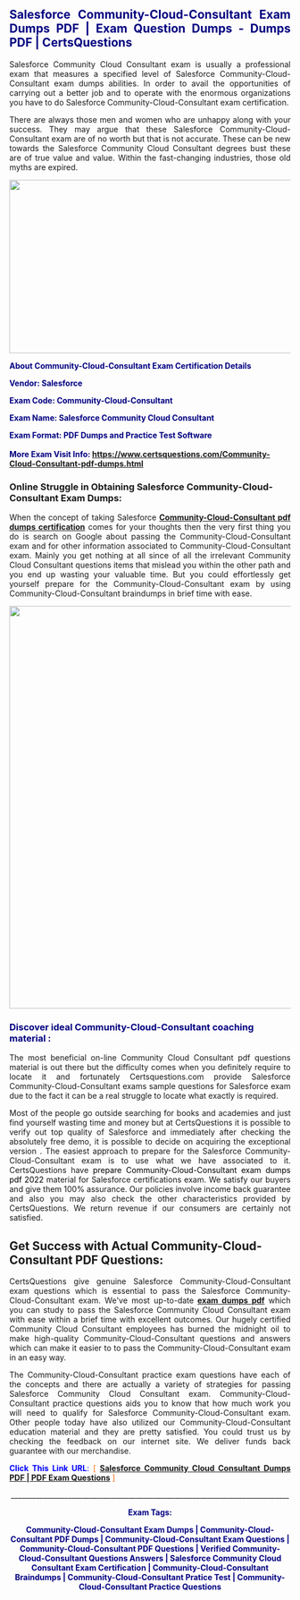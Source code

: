 <h2 style="text-align: justify;"><span style="color: #000080;">Salesforce Community-Cloud-Consultant Exam Dumps PDF | Exam Question Dumps - Dumps PDF | CertsQuestions</span></h2>
<p style="text-align: justify;">Salesforce Community Cloud Consultant exam is usually a professional exam that measures a specified level of Salesforce  Community-Cloud-Consultant exam dumps abilities. In order to avail the opportunities of carrying out a better job and to operate with the enormous organizations you have to do Salesforce Community-Cloud-Consultant exam certification.</p>
<p style="text-align: justify;">There are always those men and women who are unhappy along with your success. They may argue that these Salesforce  Community-Cloud-Consultant exam are of no worth but that is not accurate. These can be new towards the Salesforce Community Cloud Consultant degrees bust these are of true value and value. Within the fast-changing industries, those old myths are expired.</p>
<p><img style="display: block; margin-left: auto; margin-right: auto;" src="https://i.imgur.com/eaP4ae9.png" width="840" height="310" /></p>
<p><span style="color: #000080;"><strong>About Community-Cloud-Consultant Exam Certification Details</strong></span></p>
<p><span style="color: #000080;"><strong>Vendor: Salesforce<br /></strong></span></p>
<p><span style="color: #000080;"><strong>Exam Code: Community-Cloud-Consultant</strong></span></p>
<p><span style="color: #000080;"><strong>Exam Name: Salesforce Community Cloud Consultant</strong></span></p>
<p><span style="color: #000080;"><strong>Exam Format: PDF Dumps and Practice Test Software<br /><br />More Exam Visit Info: <span style="color: #ff6600;"><a href="https://www.certsquestions.com/Community-Cloud-Consultant-pdf-dumps.html">https://www.certsquestions.com/Community-Cloud-Consultant-pdf-dumps.html</a></span></strong></span></p>
<h3>Online Struggle in Obtaining Salesforce Community-Cloud-Consultant Exam Dumps:</h3>
<p style="text-align: justify;">When the concept of taking Salesforce <a href="https://www.certsquestions.com/Community-Cloud-Consultant-pdf-dumps.html"><strong> Community-Cloud-Consultant pdf dumps certification</strong></a> comes for your thoughts then the very first thing you do is search on Google about passing the Community-Cloud-Consultant exam and for other information associated to Community-Cloud-Consultant exam. Mainly you get nothing at all since of all the irrelevant Community Cloud Consultant questions items that mislead you within the other path and you end up wasting your valuable time. But you could effortlessly get yourself prepare for the Community-Cloud-Consultant exam by using Community-Cloud-Consultant braindumps in brief time with ease.</p>
<p><a href="https://www.certsquestions.com/Community-Cloud-Consultant-pdf-dumps.html"><img style="display: block; margin-left: auto; margin-right: auto;" src="https://i.imgur.com/pxhoKQ2.png" width="720" /></a></p>
<h3><span style="color: #000080;">Discover ideal  Community-Cloud-Consultant coaching material :</span></h3>
<p style="text-align: justify;">The most beneficial on-line Community Cloud Consultant pdf questions material is out there but the difficulty comes when you definitely require to locate it and fortunately Certsquestions.com provide Salesforce Community-Cloud-Consultant exams sample questions for Salesforce  exam due to the fact it can be a real struggle to locate what exactly is required.</p>
<p style="text-align: justify;">Most of the people go outside searching for books and academies and just find yourself wasting time and money but at CertsQuestions it is possible to verify out top quality of Salesforce  and immediately after checking the absolutely free demo, it is possible to decide on acquiring the exceptional version . The easiest approach to prepare for the Salesforce Community-Cloud-Consultant exam is to use what we have associated to it. CertsQuestions have <span style="color: #000000;">prepare Community-Cloud-Consultant exam dumps pdf 2022</span> material for Salesforce certifications exam. We satisfy our buyers and give them 100% assurance. Our policies involve income back guarantee and also you may also check the other characteristics provided by CertsQuestions. We return revenue if our consumers are certainly not satisfied.</p>
<h2>Get Success with Actual Community-Cloud-Consultant PDF Questions:</h2>
<p style="text-align: justify;">CertsQuestions give genuine Salesforce Community-Cloud-Consultant exam questions which is essential to pass the Salesforce  Community-Cloud-Consultant exam. We've most up-to-date<strong>&nbsp;<a href="https://www.certsquestions.com/">exam dumps pdf</a></strong>&nbsp;which you can study to pass the Salesforce Community Cloud Consultant exam with ease within a brief time with excellent outcomes. Our hugely certified Community Cloud Consultant employees has burned the midnight oil to make high-quality Community-Cloud-Consultant questions and answers which can make it easier to to pass the Community-Cloud-Consultant exam in an easy way.</p>
<p style="text-align: justify;">The Community-Cloud-Consultant practice exam questions have each of the concepts and there are actually a variety of strategies for passing Salesforce Community Cloud Consultant exam. Community-Cloud-Consultant practice questions aids you to know that how much work you will need to qualify for Salesforce  Community-Cloud-Consultant exam. Other people today have also utilized our Community-Cloud-Consultant education material and they are pretty satisfied. You could trust us by checking the feedback on our internet site. We deliver funds back guarantee with our merchandise.</p>
<p style="text-align: justify;"><span style="color: #0000ff;"><strong>Click This Link URL</strong>:</span> <span style="color: #ff6600;">[ <strong><a href="https://www.certsquestions.com/community-cloud-consultant-certification.html">Salesforce Community Cloud Consultant Dumps PDF | PDF Exam Questions</a></strong> ]</span></p>
<p style="text-align: center;">______________________________________________________________________________</p>
<p style="text-align: center;"><span style="color: #000080;"><strong>Exam Tags:</strong></span></p>
<p style="text-align: center;"><span style="color: #000080;"><strong>Community-Cloud-Consultant Exam Dumps | Community-Cloud-Consultant PDF Dumps | Community-Cloud-Consultant Exam Questions | Community-Cloud-Consultant PDF Questions | Verified Community-Cloud-Consultant Questions Answers | Salesforce Community Cloud Consultant Exam Certification | Community-Cloud-Consultant Braindumps | Community-Cloud-Consultant Pratice Test | Community-Cloud-Consultant Practice Questions</strong></span></p>
